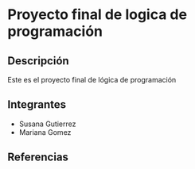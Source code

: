 # Proyecto final de logica de programación

## Descripción
Este es el proyecto final de lógica de programación

## Integrantes
- Susana Gutierrez
- Mariana Gomez

## Referencias
